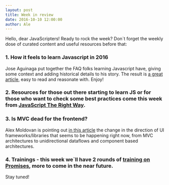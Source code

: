 ```yaml
---
layout: post
title: Week in review
date: 2016-10-10 12:00:00
author: Ale
---
```


Hello, dear JavaScripters! Ready to rock the week? Don`t forget the weekly dose of curated content and useful resources before that:

### 1. How it feels to learn Javascript in 2016 
<!--more-->
Jose Aguinaga put together the FAQ folks learning Javascript have, giving some context and adding historical details to his story. The result is [a great article](https://hackernoon.com/how-it-feels-to-learn-javascript-in-2016-d3a717dd577f#.mu8zdzjj7), easy to read and reasonate with. Enjoy!

### 2. Resources for those out there starting to learn JS or for those who want to check some best practices come this week from [JavaScript The Right Way](http://jstherightway.org/).

### 3. Is MVC dead for the frontend?

Alex Moldovan is pointing out [in this article](https://medium.com/@alexnm/is-mvc-dead-for-the-frontend-35b4d1fe39ec#.o63nudqky) the change in the direction of UI frameworks/libraries that seems to be happening right now, from MVC architectures to  unidirectional dataflows and component based architectures. 

### 4. Trainings - this week we`ll have 2 rounds of [training on Promises](https://www.meetup.com/Cluj-Javascripters/events/234617641/), more to come in the near future. 
Stay tuned!
